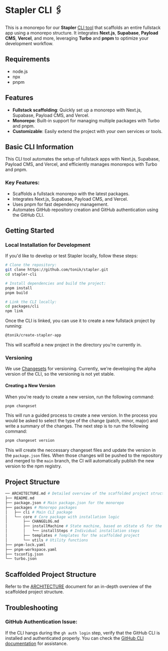 # Stapler CLI 🖇️

This is a monorepo for our **Stapler** [CLI tool](https://www.npmjs.com/package/@tonik/create-stapler-app) that scaffolds an entire fullstack app using a monorepo structure. It integrates **Next.js**, **Supabase**, **Payload CMS**, **Vercel**, and more, leveraging **Turbo** and **pnpm** to optimize your development workflow.

## Requirements

- node.js
- npx
- pnpm

## Features

- **Fullstack scaffolding**: Quickly set up a monorepo with Next.js, Supabase, Payload CMS, and Vercel.
- **Monorepo**: Built-in support for managing multiple packages with Turbo and pnpm.
- **Customizable**: Easily extend the project with your own services or tools.

## Basic CLI Information

This CLI tool automates the setup of fullstack apps with Next.js, Supabase, Payload CMS, and Vercel, and efficiently manages monorepos with Turbo and pnpm.

### Key Features:

- Scaffolds a fullstack monorepo with the latest packages.
- Integrates Next.js, Supabase, Payload CMS, and Vercel.
- Uses pnpm for fast dependency management.
- Automates GitHub repository creation and GitHub authentication using the GitHub CLI.

## Getting Started

### Local Installation for Development

If you'd like to develop or test Stapler locally, follow these steps:

```bash
# Clone the repository:
git clone https://github.com/tonik/stapler.git
cd stapler-cli

# Install dependencies and build the project:
pnpm install
pnpm build

# Link the CLI locally:
cd packages/cli
npm link
```

Once the CLI is linked, you can use it to create a new fullstack project by running:

```bash
@tonik/create-stapler-app
```

This will scaffold a new project in the directory you're currently in.

### Versioning

We use [Changesets](https://github.com/changesets/changesets) for versioning.
Currently, we're developing the alpha version of the CLI, so the versioning is not yet stable.

#### Creating a New Version

When you're ready to create a new version, run the following command:

```bash
pnpm changeset
```

This will run a guided process to create a new version.
In the process you would be asked to select the type of the change (patch, minor, major) and write a summary of the changes.
The next step is to run the following command:

```bash
pnpm changeset version
```

This will create the neccessary changeset files and update the version in the `package.json` files.
When those changes will be pushed to the repository and merged to the `main` branch, the CI will automatically publish the new version to the npm registry.

## Project Structure

```bash
── ARCHITECTURE.md # Detailed overview of the scaffolded project structure
├── README.md
├── package.json # Main package.json for the monorepo
├── packages # Monorepo packages
│   ├── cli # Main CLI package
│   └── core # Core package with installation logic
│       ├── CHANGELOG.md
│       ├── installMachine # State machine, based on xState v5 for the installation process
│       │   └── installSteps # Individual installation steps
│       ├── templates # Templates for the scaffolded project
│       └── utils # Utility functions
├── pnpm-lock.yaml
├── pnpm-workspace.yaml
├── tsconfig.json
└── turbo.json
```

## Scaffolded Project Structure

Refer to the [ARCHITECTURE](ARCHITECTURE.md) document for an in-depth overview of the scaffolded project structure.

## Troubleshooting

### GitHub Authentication Issue:

If the CLI hangs during the `gh auth login` step, verify that the GitHub CLI is installed and authenticated properly. You can check the [GitHub CLI documentation](https://cli.github.com/) for assistance.
